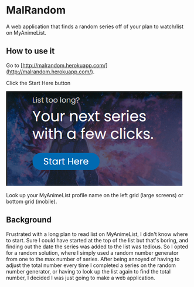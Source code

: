 # MalRandom

A web application that finds a random series off of your plan to watch/list on MyAnimeList.

## How to use it

Go to [http://malrandom.herokuapp.com/](http://malrandom.herokuapp.com/).

Click the Start Here button

![GitHub Logo](/readmeimages/starthere.png)

Look up your MyAnimeList profile name on the left grid (large screens) or bottom grid (mobile).

## Background

Frustrated with a long plan to read list on MyAnimeList, I didn't know where to start. Sure I could have started at the top of the list but that's boring, and finding out the date the series was added to the list was tedious. So I opted for a random solution, where I simply used a random number generator from one to the max number of series. After being annoyed of having to adjust the total number every time I completed a series on the random number generator, or having to look up the list again to find the total number, I decided I was just going to make a web application.
